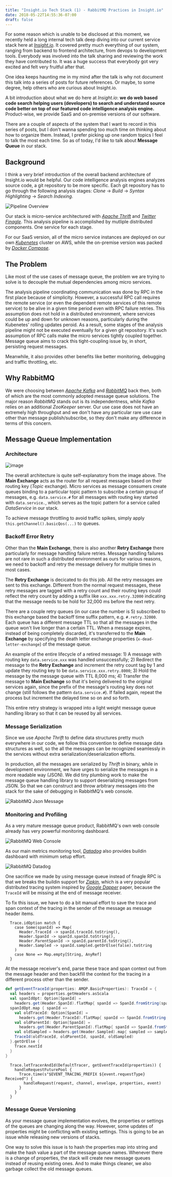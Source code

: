 ```yaml
---
title: "Insight.io Tech Stack (1) - RabbitMQ Practices in Insight.io"
date: 2018-05-22T14:55:36-07:00
draft: false
---
```



For some reason which is unable to be disclosed at this moment, we recently held a long internal
tech talk deep diving into our current service stack here at [*Insight.io*](https://insight.io). It covered pretty much everything of our system,
ranging from backend to frontend architecture, from devops to development tools. Everybody was involved into
the talk sharing and reviewing the work they have contributed to. It was a huge success that everybody got
very excited and felt very fruitful after that.

One idea keeps haunting me in my mind after the talk is why not document this talk into a series of posts for future
references. Or maybe, to some degree, help others who are curious about Insight.io.

A bit introduction about what we do here at *Insight.io*: **we do web based code search helping users (developers) to search and understand
source code better on top of our featured code intelligence analysis engine.** Product-wise, we provide SaaS and on-premise
versions of our software.

There are a couple of aspects of the system that I want to record in this series of posts, but I don't wanna spending too much
time on thinking about how to organize them. Instead, I prefer picking up one random topics I feel to talk the most each time. So as of today,
I'd like to talk about **Message Queue** in our stack.

## Background

I think a very brief introduction of the overall backend architecture of Insight.io would be helpful. Our code intelligence analysis engines
analyzes source code, a git repository to be more specific. Each git repository has to go through the following analysis stages: *Clone* -> *Build*
-> *Syntax Highlighting* -> *Search Indexing*.

![Pipeline Overview](/img/pipeline-overview.png)

Our stack is micro-service architectured with [*Apache Thrift*](https://thrift.apache.org) and [*Twitter Finagle*](https://twitter.github.io/finagle/).
This analysis pipeline is accomplished by mutliple distributed components. One service for each stage.

For our SaaS version, all of the micro service instances are deployed on our own [*Kubenetes*](https://kubernetes.io/) cluster on AWS, while the
on-premise version was packed by [*Docker Compose*](https://docs.docker.com/compose/).

## The Problem

Like most of the use cases of message queue, the problem we are trying to solve is to decouple the mutual dependencies among micro services.

The analysis pipeline coordinating communication was done by RPC in the first place because of simplicity. However, a successful RPC call requires the
remote service (or even the dependent remote services of this remote service) to be alive in a given time period even with RPC failure retries. This
assumption does not hold in a distributed environment, where services could be up and down for unknown reasons, particularly during the Kubenetes' rolling
updates peroid. As a result, some stages of the analysis pipeline might not be executed eventually for a given git repository. It's such assumption of RPC
calls make the micro services tightly coupled together. Message queue aims to crack this tight-coupling issue by, in short, persisting request messages.

Meanwhile, it also provides other benefits like better monitoring, debugging and traffic throttling, etc.

## Why RabbitMQ

We were choosing between [*Apache Kafka*](https://kafka.apache.org) and [*RabbitMQ*](https://www.rabbitmq.com) back then, both of which are the most
commonly adopted message queue solutions. The major reason *RabbitMQ* stands out is its independentness, while *Kafka* relies on an additional *ZooKeeper*
server. Our use case does not have an extremely high throughput and we don't have any particular rare use case other than message publish/subscribe,
so they don't make any difference in terms of this concern.

## Message Queue Implementation

### Architecture

![image](/img/message-queue-architecture.png)

The overall architecture is quite self-explanatory from the image above. The **Main Exchange** acts
as the router for all request messages based on their routing key (*Topic* exchange). Micro services
as message consumers create queues binding to a particular topic pattern to subscribe a certain group
of messages, e.g. `data.service.#` for all messages with routing key started with `data.service.`, which
serves as the topic pattern for a service called *DataService* in our stack.

To achieve message throttling to avoid traffic spikes, simply apply `this.getChannel().basicQos(...)` to
queues.

### Backoff Error Retry

Other than the **Main Exchange**, there is also another **Retry Exchange** there particularly for message
handling failure retries. Message handling failures are not rare in such a distributed environment as ours
for various reasons, we need to backoff and retry the message delivery for multiple times in most cases.

The **Retry Exchange** is decicated to do this job. All the retry messages are sent to this exchange.
Different from the normal request messages, these retry messages are tagged with a retry count and their
routing keys could reflect the retry count by adding a suffix like `xxx.xxx.retry.32000` indicating that
the message needs to be hold for 32,000 ms before the next retry.

There are a couple retry queues (in our case the number is 5) subscribed to this exchange based the
backoff time suffix pattern, e.g. `#.retry.32000`. Each queue has a different message TTL so that all the
messages in the queue won't live longer than a certain TTL. When a message expires, instead of being
completely discarded, it's transferred to the **Main Exchange** by specifying the death letter exchange
properties (`x-dead-letter-exchange`) of the message queue.

An example of the entire lifecycle of a retired message: 1) A message with routing key `data.service.xxx`
was handled unsuccessfully; 2) Redirect the message to the **Retry Exchange** and increment the retry count
tag by 1 and update they routing key to be `data.service.xxx.retry.8000`; 3) Hold the message by the
message queue with TTL 8,000 ms; 4) Transfer the message to **Main Exchange** so that it's being delivered
to the original services again, since the prefix of the message's routing key does not change (still
follows the pattern `data.service.#`). If failed again, repeat the process but increment the delayed time 
so on and so forth.

This entire retry strategy is wrapped into a light weight message queue handling library so that it can be
reused by all services.

### Message Serialization

Since we use *Apache Thrift* to define data structures pretty much everywhere in our code, we follow this
convention to define message data structures as well, so the all the messages can be recognized seamlessly
in the services without extra serialization/deserialization efforts.

In production, all the messages are serialized by *Thrift* in binary, while in development environment, we
have urges to serialize the messages in a more readable way (JSON). We did tiny plumbing work to make the
message queue handling library to support deserializing messages from JSON. So that we can construct and
throw arbitrary messages into the stack for the sake of debugging in RabbitMQ's web console.

![RabbitMQ Json Message](/img/message-queue-json.png) 

### Monitoring and Profiling

As a very mature message queue product, RabbitMQ's own web console already has very powerful monitoring
dashboard.

![RabbitMQ Web Console](/img/rabbitmq-web-console.png)

As our main metrics monitoring tool, [*Datadog*](https://www.datadoghq.com) also provides buildin dashboard
with minimum setup effort.

![RabbitMQ Datadog](/img/rabbitmq-datadog-dashboard.png)

One sacrifice we made by using message queue instead of finagle RPC is that we breaks the buildin support for
[*Zipkin*](https://zipkin.io), which is a very popular distributed tracing system inspired by
[*Google Dapper*](https://ai.google/research/pubs/pub36356) paper, because the `TraceId` will be missing at the
end of message receiver.

To fix this issue, we have to do a bit manual effort to save the trace and span context of the tracing in the sender
of the message as message header items.

```
  Trace.idOption match {
    case Some(spanId) => Map(
      Header.TraceId -> spanId.traceId.toString(),
      Header.SpanId -> spanId.spanId.toString(),
      Header.ParentSpanId -> spanId.parentId.toString(),
      Header.Sampled -> spanId.sampled.getOrElse(false).toString
    )
    case None => Map.empty[String, AnyRef]
  }
```

At the message receiver's end, parse these trace and span context out from the message header and then backfill
the context for the tracing in a different process other than the sender.

```scala
def getEventTraceId(properties: AMQP.BasicProperties): TraceId = {
  val headers = properties.getHeaders.asScala
  val spanIdOpt: Option[SpanId] =
    headers.get(Header.SpanId).flatMap{ spanId => SpanId.fromString(spanId.toString) }
  spanIdOpt.map { spanId =>
    val oldTraceId: Option[SpanId] =
      headers.get(Header.TraceId).flatMap{ spanId => SpanId.fromString(spanId.toString) }
    val oldParentId: Option[SpanId] =
      headers.get(Header.ParentSpanId).flatMap{ spanId => SpanId.fromString(spanId.toString) }
    val oldSampled = headers.get(Header.Sampled).map{ sampled => sampled.toString.toBoolean }
    TraceId(oldTraceId, oldParentId, spanId, oldSampled)
  }.getOrElse {
    Trace.nextId
  }
}
```

```
  Trace.letTracerAndId(DefaultTracer, getEventTraceId(properties)) {
    handleRequestFuturePool {
      Trace.time(s"$EVENT_TRACING_PREFIX ${event.requestType} Received") {
        handleRequest(request, channel, envelope, properties, event)
      }
    }
  }
```

### Message Queue Versioning

As your message queue implementation evolves, the properties or settings of the queues are changing
along the way. However, some updates of properties might be conflicting with existing settings. This
is going to be an issue while releasing new versions of stacks.

One way to solve this issue is to hash the properties map into string and make the hash value a part
of the message queue names. Whenever there is a change of properties, the stack will create new message
queues instead of reusing existing ones. And to make things cleaner, we also garbage collect the old
message queues.
